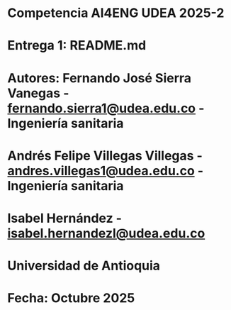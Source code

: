 #                                Competencia AI4ENG UDEA 2025-2
#                                     Entrega 1: README.md

# Autores: Fernando José Sierra Vanegas - fernando.sierra1@udea.edu.co - Ingeniería sanitaria
#        Andrés Felipe Villegas Villegas - andres.villegas1@udea.edu.co - Ingeniería sanitaria
#        Isabel Hernández - isabel.hernandezl@udea.edu.co


#                                    Universidad de Antioquia
#                                      Fecha: Octubre 2025
